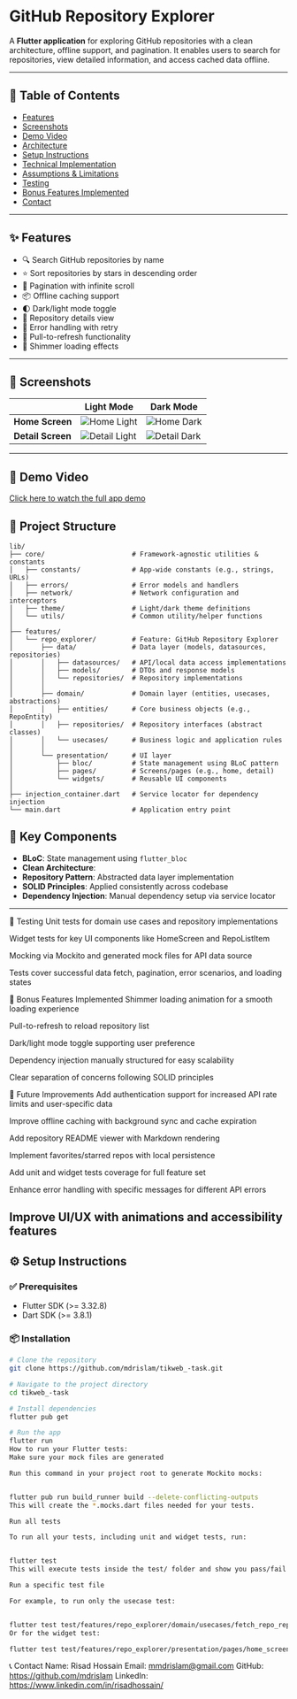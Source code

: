 # GitHub Repository Explorer

A **Flutter application** for exploring GitHub repositories with a clean architecture, offline support, and pagination. It enables users to search for repositories, view detailed information, and access cached data offline.

---

## 🧭 Table of Contents

- [Features](#features)
- [Screenshots](#screenshots)
- [Demo Video](#demo-video)
- [Architecture](#architecture)
- [Setup Instructions](#setup-instructions)
- [Technical Implementation](#technical-implementation)
- [Assumptions & Limitations](#assumptions--limitations)
- [Testing](#testing)
- [Bonus Features Implemented](#bonus-features-implemented)
- [Contact](#contact)

---

## ✨ Features

- 🔍 Search GitHub repositories by name  
- ⭐ Sort repositories by stars in descending order  
- 📱 Pagination with infinite scroll  
- 📦 Offline caching support  
- 🌓 Dark/light mode toggle  
- 📄 Repository details view  
- 🚦 Error handling with retry  
- 🔄 Pull-to-refresh functionality  
- 💫 Shimmer loading effects  

---

## 📸 Screenshots

|               | Light Mode                          | Dark Mode                           |
|---------------|-------------------------------------|-------------------------------------|
| **Home Screen** | ![Home Light](https://raw.githubusercontent.com/mdrislam/tikweb_-task/main/assets_sc/home_light.jpeg) | ![Home Dark](https://raw.githubusercontent.com/mdrislam/tikweb_-task/main/assets_sc/home_dark.jpeg) |
| **Detail Screen** | ![Detail Light](https://raw.githubusercontent.com/mdrislam/tikweb_-task/main/assets_sc/d_light.jpeg) | ![Detail Dark](https://raw.githubusercontent.com/mdrislam/tikweb_-task/main/assets_sc/d_dark.jpeg) |

---

## 🎥 Demo Video

[Click here to watch the full app demo](https://github.com/mdrislam/tikweb_-task/blob/main/assets_sc/demo.mp4)


## 📂 Project Structure

```plaintext
lib/
├── core/                      # Framework-agnostic utilities & constants
│   ├── constants/             # App-wide constants (e.g., strings, URLs)
│   ├── errors/                # Error models and handlers
│   ├── network/               # Network configuration and interceptors
│   ├── theme/                 # Light/dark theme definitions
│   └── utils/                 # Common utility/helper functions
│
├── features/
│   └── repo_explorer/         # Feature: GitHub Repository Explorer
│       ├── data/              # Data layer (models, datasources, repositories)
│       │   ├── datasources/   # API/local data access implementations
│       │   ├── models/        # DTOs and response models
│       │   └── repositories/  # Repository implementations
│       │
│       ├── domain/            # Domain layer (entities, usecases, abstractions)
│       │   ├── entities/      # Core business objects (e.g., RepoEntity)
│       │   ├── repositories/  # Repository interfaces (abstract classes)
│       │   └── usecases/      # Business logic and application rules
│       │
│       └── presentation/      # UI layer
│           ├── bloc/          # State management using BLoC pattern
│           ├── pages/         # Screens/pages (e.g., home, detail)
│           └── widgets/       # Reusable UI components
│
├── injection_container.dart   # Service locator for dependency injection
└── main.dart                  # Application entry point
```
## 📌 Key Components

- **BLoC**: State management using `flutter_bloc`
- **Clean Architecture**: 
- **Repository Pattern**: Abstracted data layer implementation
- **SOLID Principles**: Applied consistently across codebase
- **Dependency Injection**: Manual dependency setup via service locator

---

🧪 Testing
Unit tests for domain use cases and repository implementations

Widget tests for key UI components like HomeScreen and RepoListItem

Mocking via Mockito and generated mock files for API data source

Tests cover successful data fetch, pagination, error scenarios, and loading states

🎁 Bonus Features Implemented
Shimmer loading animation for a smooth loading experience

Pull-to-refresh to reload repository list

Dark/light mode toggle supporting user preference

Dependency injection manually structured for easy scalability

Clear separation of concerns following SOLID principles

🚀 Future Improvements
Add authentication support for increased API rate limits and user-specific data

Improve offline caching with background sync and cache expiration

Add repository README viewer with Markdown rendering

Implement favorites/starred repos with local persistence

Add unit and widget tests coverage for full feature set

Enhance error handling with specific messages for different API errors

Improve UI/UX with animations and accessibility features
---

## ⚙️ Setup Instructions

### ✅ Prerequisites

- Flutter SDK (>= 3.32.8)
- Dart SDK (>= 3.8.1)

### 📦 Installation

```bash
# Clone the repository
git clone https://github.com/mdrislam/tikweb_-task.git

# Navigate to the project directory
cd tikweb_-task

# Install dependencies
flutter pub get

# Run the app
flutter run
How to run your Flutter tests:
Make sure your mock files are generated

Run this command in your project root to generate Mockito mocks:


flutter pub run build_runner build --delete-conflicting-outputs
This will create the *.mocks.dart files needed for your tests.

Run all tests

To run all your tests, including unit and widget tests, run:


flutter test
This will execute tests inside the test/ folder and show you pass/fail results.

Run a specific test file

For example, to run only the usecase test:


flutter test test/features/repo_explorer/domain/usecases/fetch_repo_repository_usecase_test.dart
Or for the widget test:

flutter test test/features/repo_explorer/presentation/pages/home_screen_test.dart
```
📞 Contact
Name: Risad Hossain
Email: mmdrislam@gmail.com
GitHub: https://github.com/mdrislam
LinkedIn: https://www.linkedin.com/in/risadhossain/

